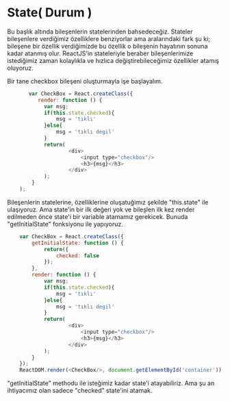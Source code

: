 # State\( Durum \)

Bu başlık altında bileşenlerin statelerinden bahsedeceğiz. Stateler bileşenlere verdiğimiz özelliklere benziyorlar ama aralarındaki fark şu ki; bileşene bir özellik verdiğimizde bu özellik o bileşenin hayatının sonuna kadar atanmış olur. ReactJS'in stateleriyle beraber bileşenlerimize istediğimiz zaman kolaylıkla ve hızlıca değiştirebileceğimiz özellikler atamış oluyoruz.

Bir tane checkbox bileşeni oluşturmayla işe başlayalım.

```js
       var CheckBox = React.createClass({
          render: function () {
            var msg;
            if(this.state.checked){
                msg = 'tıklı'
            }else{
                msg = 'tıklı degil'
            }
            return(
                    <div>
                        <input type="checkbox"/>
                        <h3>{msg}</h3>
                    </div>
            );
        }
    );
```

Bileşenlerin statelerine, özelliklerine oluşatuğimız şekilde "this.state" ile ulaşıyoruz. Ama state'in bir ilk değeri yok ve bileşlen ilk kez render edilmeden önce state'i bir variable atamamız gerekicek. Bunuda "getInitialState" fonksiyonu ile yapıyoruz.

```js
    var CheckBox = React.createClass({
        getInitialState: function () {
            return({
                checked: false
            });
        },
        render: function () {
            var msg;
            if(this.state.checked){
                msg = 'tıklı'
            }else{
                msg = 'tıklı degil'
            }
            return(
                    <div>
                        <input type="checkbox"/>
                        <h3>{msg}</h3>
                    </div>
            );
        }
    });
    ReactDOM.render(<CheckBox/>, document.getElementById('container'));
```

"getInitialState" methodu ile isteğimiz kadar state'i atayabiliriz. Ama şu an ihtiyacımız olan sadece "checked" state'ini atamak.


